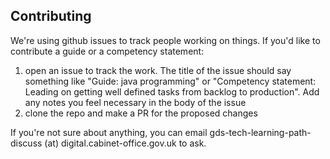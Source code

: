 ## Contributing

We're using github issues to track people working on things. If you'd like to
contribute a guide or a competency statement:

1. open an issue to track the work. The title of the issue should say something like "Guide: java programming" or "Competency statement: Leading on getting well defined tasks from backlog to production". Add any notes you feel necessary in the body of the issue
2. clone the repo and make a PR for the proposed changes

If you're not sure about anything, you can email gds-tech-learning-path-discuss (at) digital.cabinet-office.gov.uk to ask.

